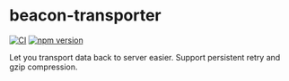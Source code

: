 # beacon-transporter

[![CI](https://github.com/xg-wang/beacon-transporter/actions/workflows/ci.yml/badge.svg?branch=main)](https://github.com/xg-wang/beacon-transporter/actions/workflows/ci.yml)
[![npm version](https://badge.fury.io/js/beacon-transporter.svg)](https://badge.fury.io/js/beacon-transporter)

Let you transport data back to server easier. Support persistent retry and gzip compression.
